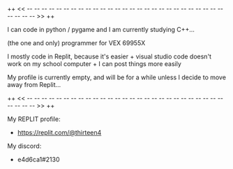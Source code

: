 
++ << -- -- -- -- -- -- -- -- -- -- -- -- -- -- -- -- -- -- -- -- -- -- -- -- -- -- -- -- -- -- -- >> ++

  I can code in python / pygame and I am currently studying C++...
  
  (the one and only) programmer for VEX 69955X

  I mostly code in Replit, because it's easier + visual studio code doesn't work on my school computer + I can post things more easily
  
  My profile is currently empty, and will be for a while unless I decide to move away from Replit...

++ << -- -- -- -- -- -- -- -- -- -- -- -- -- -- -- -- -- -- -- -- -- -- -- -- -- -- -- -- -- -- -- >> ++

My REPLIT profile:

- https://replit.com/@thirteen4

My discord:

- e4d6ca1#2130
